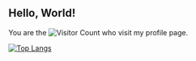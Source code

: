 ## Hello, World!  

You are the ![Visitor Count](https://profile-counter.glitch.me/lyy1119/count.svg) who visit my profile page.  

[![Top Langs](https://github-readme-stats.vercel.app/api/top-langs/?username=lyy1119)](https://github.com/lyy1119/github-readme-stats)  




<!--
**lyy1119/lyy1119** is a ✨ _special_ ✨ repository because its `README.md` (this file) appears on your GitHub profile.

Here are some ideas to get you started:

- 🔭 I’m currently working on ...
- 🌱 I’m currently learning ...
- 👯 I’m looking to collaborate on ...
- 🤔 I’m looking for help with ...
- 💬 Ask me about ...
- 📫 How to reach me: ...
- 😄 Pronouns: ...
- ⚡ Fun fact: ...
-->
